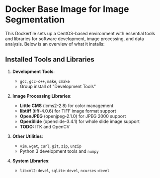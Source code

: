 # Docker Base Image for Image Segmentation

This Dockerfile sets up a CentOS-based environment with essential tools and libraries for software development, image processing, and data analysis. Below is an overview of what it installs:

## Installed Tools and Libraries

1. **Development Tools**:
   - `gcc`, `gcc-c++`, `make`, `cmake`
   - Group install of "Development Tools"

2. **Image Processing Libraries**:
   - **Little CMS** (lcms2-2.8) for color management
   - **libtiff** (tiff-4.0.6) for TIFF image format support
   - **OpenJPEG** (openjpeg-2.1.0) for JPEG 2000 support
   - **OpenSlide** (openslide-3.4.1) for whole slide image support
   - **TODO:** ITK and OpenCV

3. **Other Utilities**:
   - `vim`, `wget`, `curl`, `git`, `zip`, `unzip`
   - Python 3 development tools and `numpy`

4. **System Libraries**:
   - `libxml2-devel`, `sqlite-devel`, `ncurses-devel`

<br>

